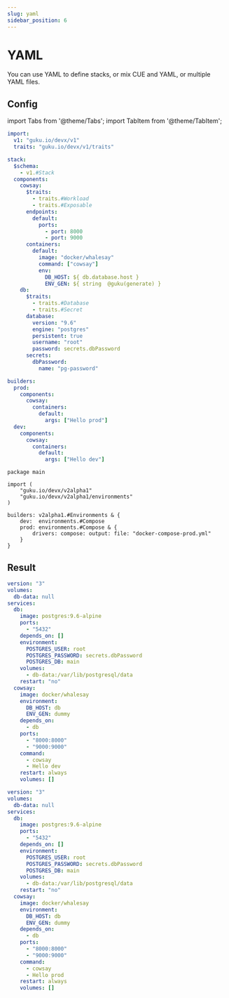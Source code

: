 ```yaml
---
slug: yaml
sidebar_position: 6
---
```


# YAML

You can use YAML to define stacks, or mix CUE and YAML, or multiple YAML files.

## Config

import Tabs from '@theme/Tabs';
import TabItem from '@theme/TabItem';

<Tabs>
  <TabItem value="stack.devx.yaml" label="stack.devx.yaml" default>

```yaml
import:
  v1: "guku.io/devx/v1"
  traits: "guku.io/devx/v1/traits"

stack:
  $schema:
    - v1.#Stack
  components:
    cowsay:
      $traits:
        - traits.#Workload
        - traits.#Exposable
      endpoints:
        default:
          ports:
            - port: 8000
            - port: 9000
      containers:
        default:
          image: "docker/whalesay"
          command: ["cowsay"]
          env:
            DB_HOST: ${ db.database.host }
            ENV_GEN: ${ string  @guku(generate) }
    db:
      $traits:
        - traits.#Database
        - traits.#Secret
      database:
        version: "9.6"
        engine: "postgres"
        persistent: true
        username: "root"
        password: secrets.dbPassword
      secrets:
        dbPassword:
          name: "pg-password"

builders:
  prod:
    components:
      cowsay:
        containers:
          default:
            args: ["Hello prod"]
  dev:
    components:
      cowsay:
        containers:
          default:
            args: ["Hello dev"]
```

  </TabItem>
  <TabItem value="builder.cue" label="builder.cue">

```cue
package main

import (
	"guku.io/devx/v2alpha1"
	"guku.io/devx/v2alpha1/environments"
)

builders: v2alpha1.#Environments & {
	dev:  environments.#Compose
	prod: environments.#Compose & {
		drivers: compose: output: file: "docker-compose-prod.yml"
	}
}
```

  </TabItem>
</Tabs>


## Result

<Tabs>
  <TabItem value="Dev" label="Dev" default>

```yaml title="docker-compose.yml"
version: "3"
volumes:
  db-data: null
services:
  db:
    image: postgres:9.6-alpine
    ports:
      - "5432"
    depends_on: []
    environment:
      POSTGRES_USER: root
      POSTGRES_PASSWORD: secrets.dbPassword
      POSTGRES_DB: main
    volumes:
      - db-data:/var/lib/postgresql/data
    restart: "no"
  cowsay:
    image: docker/whalesay
    environment:
      DB_HOST: db
      ENV_GEN: dummy
    depends_on:
      - db
    ports:
      - "8000:8000"
      - "9000:9000"
    command:
      - cowsay
      - Hello dev
    restart: always
    volumes: []
```

  </TabItem>
  <TabItem value="Prod" label="Prod">

```yaml title="docker-compose-prod.yml"
version: "3"
volumes:
  db-data: null
services:
  db:
    image: postgres:9.6-alpine
    ports:
      - "5432"
    depends_on: []
    environment:
      POSTGRES_USER: root
      POSTGRES_PASSWORD: secrets.dbPassword
      POSTGRES_DB: main
    volumes:
      - db-data:/var/lib/postgresql/data
    restart: "no"
  cowsay:
    image: docker/whalesay
    environment:
      DB_HOST: db
      ENV_GEN: dummy
    depends_on:
      - db
    ports:
      - "8000:8000"
      - "9000:9000"
    command:
      - cowsay
      - Hello prod
    restart: always
    volumes: []
```

  </TabItem>
</Tabs>
